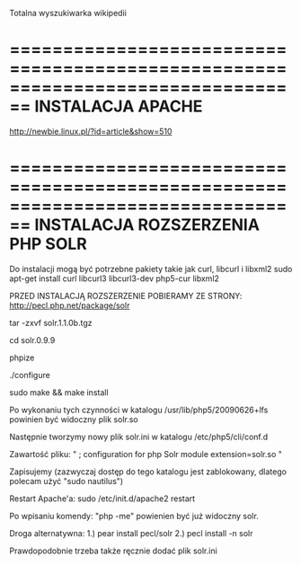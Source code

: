Totalna wyszukiwarka wikipedii

================================================================================
INSTALACJA APACHE
================================================================================
http://newbie.linux.pl/?id=article&show=510



================================================================================
INSTALACJA ROZSZERZENIA PHP SOLR
================================================================================


Do instalacji mogą być potrzebne pakiety takie jak curl, libcurl i libxml2
sudo apt-get install curl libcurl3 libcurl3-dev php5-cur libxml2

PRZED INSTALACJĄ ROZSZERZENIE POBIERAMY ZE STRONY: http://pecl.php.net/package/solr

tar -zxvf solr.1.1.0b.tgz

cd solr.0.9.9

phpize

./configure

sudo make && make install

Po wykonaniu tych czynności w katalogu /usr/lib/php5/20090626+lfs powinien być widoczny plik solr.so

Następnie tworzymy nowy plik solr.ini w katalogu /etc/php5/cli/conf.d

Zawartość pliku:
"
	; configuration for php Solr module
	extension=solr.so
"

Zapisujemy (zazwyczaj dostęp do tego katalogu jest zablokowany, dlatego polecam użyć "sudo nautilus")

Restart Apache'a: sudo /etc/init.d/apache2 restart

Po wpisaniu komendy: "php -me" powienien być już widoczny solr.

Droga alternatywna:
1.) pear install pecl/solr
2.) pecl install -n solr

Prawdopodobnie trzeba także ręcznie dodać plik solr.ini
